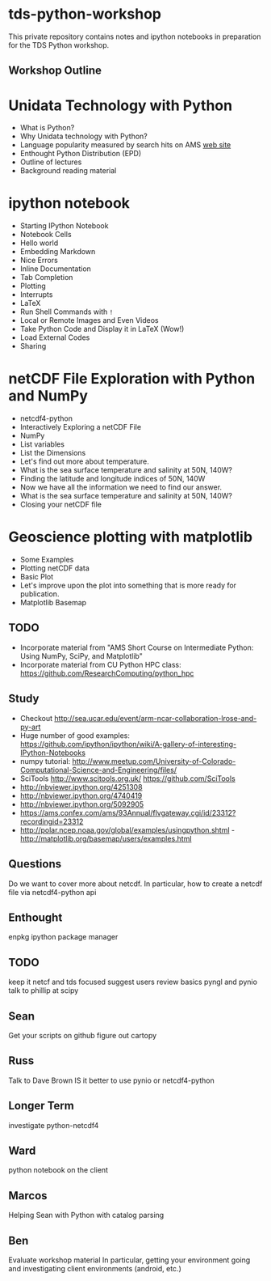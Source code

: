 tds-python-workshop
===================

This private repository contains notes and ipython notebooks in preparation for the TDS Python workshop.

## Workshop Outline

# Unidata Technology with Python
- What is Python?
- Why Unidata technology with Python?
- Language popularity measured by search hits on AMS [web site](https://ams.confex.com/ams/93Annual/webprogram/start.html#srch=words%7Cjava%7Cmethod%7Cand%7Cpge%7C2)
- Enthought Python Distribution (EPD)
- Outline of lectures
- Background reading material

# ipython notebook
- Starting IPython Notebook
- Notebook Cells
- Hello world
- Embedding Markdown
- Nice Errors
- Inline Documentation
- Tab Completion
- Plotting
- Interrupts
- LaTeX 
- Run Shell Commands with `!`
- Local or Remote Images and Even Videos
- Take Python Code and Display it in LaTeX (Wow!)
- Load External Codes
- Sharing

# netCDF File Exploration with Python and NumPy
- netcdf4-python
- Interactively Exploring a netCDF File
- NumPy
- List variables
- List the Dimensions
- Let's find out more about temperature.
- What is the sea surface temperature and salinity at 50N, 140W?
- Finding the latitude and longitude indices of 50N, 140W
- Now we have all the information we need to find our answer.
- What is the sea surface temperature and salinity at 50N, 140W?
- Closing your netCDF file

# Geoscience plotting with matplotlib
- Some Examples
- Plotting netCDF data
- Basic Plot
- Let's improve upon the plot into something that is more ready for publication.
- Matplotlib Basemap

## TODO
- Incorporate material from "AMS Short Course on Intermediate Python: Using NumPy, SciPy, and Matplotlib"
- Incorporate material from CU Python HPC class: <https://github.com/ResearchComputing/python_hpc>

## Study

- Checkout <http://sea.ucar.edu/event/arm-ncar-collaboration-lrose-and-py-art>
- Huge number of good examples: <https://github.com/ipython/ipython/wiki/A-gallery-of-interesting-IPython-Notebooks>
- numpy tutorial: <http://www.meetup.com/University-of-Colorado-Computational-Science-and-Engineering/files/>
- SciTools <http://www.scitools.org.uk/> <https://github.com/SciTools>
- http://nbviewer.ipython.org/4251308
- http://nbviewer.ipython.org/4740419
- http://nbviewer.ipython.org/5092905
- https://ams.confex.com/ams/93Annual/flvgateway.cgi/id/23312?recordingid=23312
- http://polar.ncep.noaa.gov/global/examples/usingpython.shtml
-http://matplotlib.org/basemap/users/examples.html

## Questions

Do we want to cover more about netcdf. In particular, how to create a netcdf file via netcdf4-python api

## Enthought
enpkg ipython package manager

## TODO

keep it netcf and tds focused
suggest users review basics
pyngl and pynio
talk to phillip at scipy

## Sean

Get your scripts on github
figure out cartopy

## Russ

Talk to Dave Brown
IS it better to use pynio or netcdf4-python

## Longer Term

investigate python-netcdf4 

## Ward

python notebook on the client

## Marcos

Helping Sean with Python with catalog parsing

## Ben

Evaluate workshop material
In particular, getting your environment going and investigating client environments (android, etc.)









